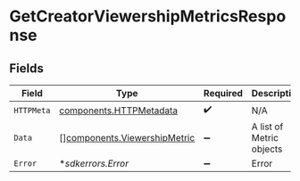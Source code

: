 # GetCreatorViewershipMetricsResponse


## Fields

| Field                                                                        | Type                                                                         | Required                                                                     | Description                                                                  |
| ---------------------------------------------------------------------------- | ---------------------------------------------------------------------------- | ---------------------------------------------------------------------------- | ---------------------------------------------------------------------------- |
| `HTTPMeta`                                                                   | [components.HTTPMetadata](../../models/components/httpmetadata.md)           | :heavy_check_mark:                                                           | N/A                                                                          |
| `Data`                                                                       | [][components.ViewershipMetric](../../models/components/viewershipmetric.md) | :heavy_minus_sign:                                                           | A list of Metric objects                                                     |
| `Error`                                                                      | **sdkerrors.Error*                                                           | :heavy_minus_sign:                                                           | Error                                                                        |